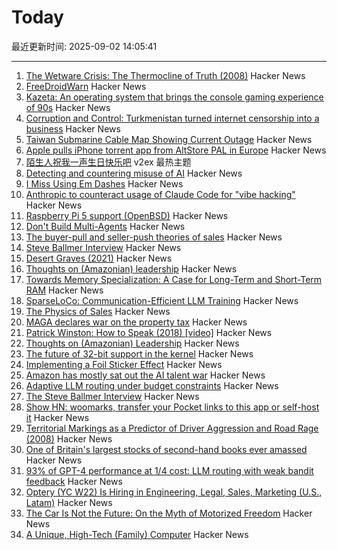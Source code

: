 # Today

最近更新时间: 2025-09-02 14:05:41

--- 
1. [The Wetware Crisis: The Thermocline of Truth (2008)](https://brucefwebster.com/2008/04/15/the-wetware-crisis-the-themocline-of-truth/) Hacker News
2. [FreeDroidWarn](https://github.com/woheller69/FreeDroidWarn) Hacker News
3. [Kazeta: An operating system that brings the console gaming experience of 90s](https://kazeta.org/) Hacker News
4. [Corruption and Control: Turkmenistan turned internet censorship into a business](https://blog.torproject.org/Corruption-Control-Turkmenistan-internet-censorship-business/) Hacker News
5. [Taiwan Submarine Cable Map Showing Current Outage](https://smc.peering.tw/) Hacker News
6. [Apple pulls iPhone torrent app from AltStore PAL in Europe](https://www.theverge.com/news/767344/apple-removes-itorrent-altstore-pal-ios-marketplace) Hacker News
7. [陌生人祝我一声生日快乐吧](https://www.v2ex.com/t/1156452) v2ex 最热主题
8. [Detecting and countering misuse of AI](https://www.anthropic.com/news/detecting-countering-misuse-aug-2025) Hacker News
9. [I Miss Using Em Dashes](https://bassi.li/articles/i-miss-using-em-dashes) Hacker News
10. [Anthropic to counteract usage of Claude Code for "vibe hacking"](https://www.anthropic.com/news/detecting-countering-misuse-aug-2025) Hacker News
11. [Raspberry Pi 5 support (OpenBSD)](https://marc.info/?l=openbsd-cvs&m=175675287220070&w=2) Hacker News
12. [Don't Build Multi-Agents](https://cognition.ai/blog/dont-build-multi-agents) Hacker News
13. [The buyer-pull and seller-push theories of sales](https://howtogrow.substack.com/p/the-physics-of-sales) Hacker News
14. [Steve Ballmer Interview](https://www.acquired.fm/episodes/the-steve-ballmer-interview) Hacker News
15. [Desert Graves (2021)](https://www.desertmountaineer.com/2021/08/06/graves/) Hacker News
16. [Thoughts on (Amazonian) leadership](https://www.daemonology.net/blog/2025-09-01-Thoughts-on-Amazonian-Leadership.html) Hacker News
17. [Towards Memory Specialization: A Case for Long-Term and Short-Term RAM](https://arxiv.org/abs/2508.02992) Hacker News
18. [SparseLoCo: Communication-Efficient LLM Training](https://arxiv.org/abs/2508.15706) Hacker News
19. [The Physics of Sales](https://howtogrow.substack.com/p/the-physics-of-sales) Hacker News
20. [MAGA declares war on the property tax](https://www.urbanproxima.com/p/maga-declares-war-on-the-property) Hacker News
21. [Patrick Winston: How to Speak (2018) [video]](https://www.youtube.com/watch?v=Unzc731iCUY) Hacker News
22. [Thoughts on (Amazonian) Leadership](https://www.daemonology.net/blog/2025-09-01-Thoughts-on-Amazonian-Leadership.html) Hacker News
23. [The future of 32-bit support in the kernel](https://lwn.net/SubscriberLink/1035727/4837b0d3dccf1cbb/) Hacker News
24. [Implementing a Foil Sticker Effect](https://www.4rknova.com/blog/2025/08/30/foil-sticker) Hacker News
25. [Amazon has mostly sat out the AI talent war](https://www.businessinsider.com/amazon-ai-talent-wars-internal-document-2025-8) Hacker News
26. [Adaptive LLM routing under budget constraints](https://arxiv.org/abs/2508.21141) Hacker News
27. [The Steve Ballmer Interview](https://www.acquired.fm/episodes/the-steve-ballmer-interview) Hacker News
28. [Show HN: woomarks, transfer your Pocket links to this app or self-host it](https://woomarks.com) Hacker News
29. [Territorial Markings as a Predictor of Driver Aggression and Road Rage (2008)](https://onlinelibrary.wiley.com/doi/abs/10.1111/j.1559-1816.2008.00364.x?prevSearch=allfield%3A%28szlemko%29) Hacker News
30. [One of Britain's largest stocks of second-hand books ever amassed](https://www.worldofinteriors.com/story/richard-axe-second-hand-books-yorkshire) Hacker News
31. [93% of GPT-4 performance at 1/4 cost: LLM routing with weak bandit feedback](https://arxiv.org/abs/2508.21141) Hacker News
32. [Optery (YC W22) Is Hiring in Engineering, Legal, Sales, Marketing (U.S., Latam)](https://www.optery.com/careers/) Hacker News
33. [The Car Is Not the Future: On the Myth of Motorized Freedom](https://blog.scaramuzza.me/articles/the_car_is_not_the_future.html) Hacker News
34. [A Unique, High-Tech (Family) Computer](https://nicole.express/2025/a-computer-in-your-home.html) Hacker News
